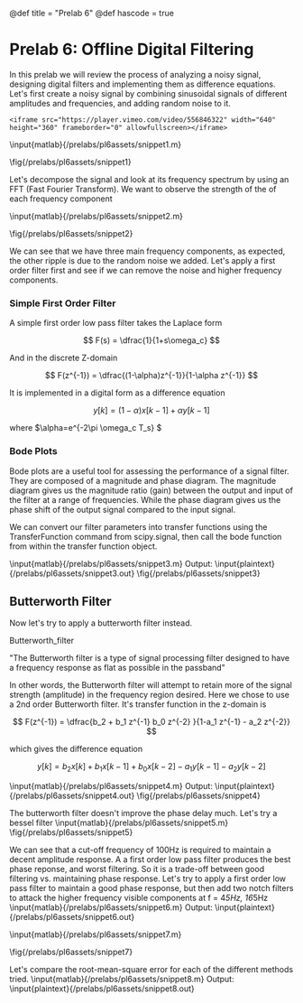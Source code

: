 @def title = "Prelab 6"
@def hascode = true
# Prelab 6: Offline Digital Filtering

In this prelab we will review the process of analyzing a noisy signal, designing digital filters and implementing them as difference equations.
Let's first create a noisy signal by combining  sinusoidal signals of different amplitudes and frequencies, and adding random noise to it.

~~~
<iframe src="https://player.vimeo.com/video/556846322" width="640" height="360" frameborder="0" allowfullscreen></iframe>
~~~
\input{matlab}{/prelabs/pl6assets/snippet1.m}
<!-- Output:
\input{plaintext}{/prelabs/pl6assets/snippet1.out} -->
\fig{/prelabs/pl6assets/snippet1}

Let's decompose the signal and look at its frequency spectrum by using an FFT (Fast Fourier Transform). We want to observe the strength of the of each frequency component

\input{matlab}{/prelabs/pl6assets/snippet2.m}
<!-- Output:
\input{plaintext}{/prelabs/pl6assets/snippet2.out} -->
\fig{/prelabs/pl6assets/snippet2}

We can see that we have three main frequency components, as expected, the other ripple is due to the random noise we added. Let's apply a first order filter first and see if we can remove the noise and higher frequency components. 

### Simple First Order Filter 
A simple first order low pass filter takes the Laplace form

$$
F(s) = \dfrac{1}{1+s\omega_c}
$$

And in the discrete Z-domain

$$
F(z^{-1}) = \dfrac{(1-\alpha)z^{-1}}{1-\alpha z^{-1}}
$$

It is implemented in a digital form as a difference equation

$$
y[k] = (1-\alpha) x[k-1]+\alpha y[k-1]
$$

where $\alpha=e^{-2\pi \omega_c T_s} $

### Bode Plots
Bode plots are a useful tool for assessing the performance of a signal filter. They are composed of a magnitude and phase diagram. The magnitude diagram gives us the magnitude ratio (gain) between the output and input of the filter at a range of frequencies. While the phase diagram gives us the phase shift of the output signal compared to the input signal.

We can convert our filter parameters into transfer functions using the TransferFunction command from scipy.signal, then call the bode function from within the transfer function object.

\input{matlab}{/prelabs/pl6assets/snippet3.m}
Output:
\input{plaintext}{/prelabs/pl6assets/snippet3.out}
\fig{/prelabs/pl6assets/snippet3}

## Butterworth Filter
Now let's try to apply a butterworth filter instead.

Butterworth_filter

"The Butterworth filter is a type of signal processing filter designed to have a frequency response as flat as possible in the passband" 

In other words, the Butterworth filter will attempt to retain more of the signal strength (amplitude) in the frequency region desired. Here we chose to use a 2nd order Butterworth filter. It's transfer function in the z-domain is

$$
F(z^{-1}) = \dfrac{b_2 + b_1 z^{-1} b_0 z^{-2} }{1-a_1 z^{-1} - a_2 z^{-2}}
$$

which gives the difference equation

$$
y[k] = b_2 x[k] + b_1 x[k-1] + b_0 x[k-2] - a_1 y[k-1] - a_2 y[k-2]
$$

\input{matlab}{/prelabs/pl6assets/snippet4.m}
Output:
\input{plaintext}{/prelabs/pl6assets/snippet4.out}
\fig{/prelabs/pl6assets/snippet4}

The butterworth filter doesn't improve the phase delay much. Let's try a bessel filter 
\input{matlab}{/prelabs/pl6assets/snippet5.m}
\fig{/prelabs/pl6assets/snippet5}


We can see that a cut-off frequency of 100Hz is required to maintain a decent amplitude response. A a first order low pass filter produces the best phase reponse, and worst filtering. So it is a trade-off between good filtering vs. maintaining phase response. 
Let's try to apply a first order low pass filter to maintain a good phase response, but then add two notch filters to attack the higher frequency visible components at f = 4*5Hz, 16*5Hz
\input{matlab}{/prelabs/pl6assets/snippet6.m}
Output:
\input{plaintext}{/prelabs/pl6assets/snippet6.out}
<!-- \fig{/prelabs/pl6assets/snippet5} -->

\input{matlab}{/prelabs/pl6assets/snippet7.m}
<!-- Output: -->
<!-- \input{plaintext}{/prelabs/pl6assets/snippet7.out} -->
\fig{/prelabs/pl6assets/snippet7}

Let's compare the root-mean-square error for each of the different methods tried.
\input{matlab}{/prelabs/pl6assets/snippet8.m}
Output:
\input{plaintext}{/prelabs/pl6assets/snippet8.out}